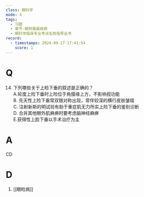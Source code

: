 ```yaml
---
class: 眼科学
mode: X
tags:
  - 习题
  - 章节-眼附属器疾病
  - 眼科学临床专业考试名校指导丛书
record:
  - timestamps: 2024-09-17-17:41:54
    score: 1
---
```


# Q
14. 下列哪些关于上睑下垂的叙述是正确的？  
A.轮度上险下垂时上险位于角膜缘上方，不影响视功能  
B. 先天性上险下垂常双银对称出现，常伴较深的横行皮肤皱褶  
C. 注射新斯的明试验有助于重症肌无力所实上险下垂的鉴别诊断  
D. 合并其他眼外肌麻痹时要考虑脑神经麻痹  
E.获得性上脸下垂以手术治疗为主
# A
CD
# D
1. [[眼睑病]]
